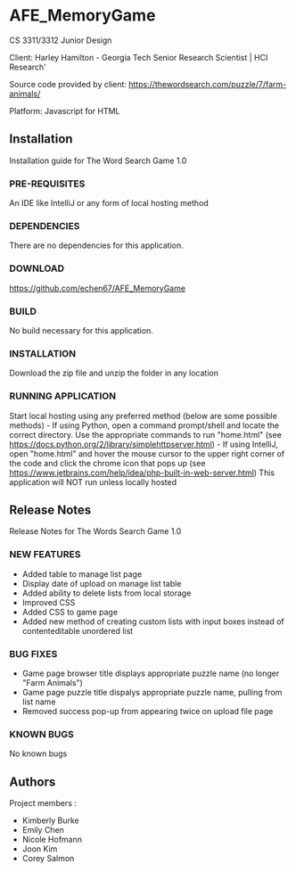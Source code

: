 # AFE_MemoryGame
CS 3311/3312 Junior Design

Client: Harley Hamilton - Georgia Tech Senior Research Scientist | HCI Research'

Source code provided by client:
https://thewordsearch.com/puzzle/7/farm-animals/

Platform: Javascript for HTML

## Installation
Installation guide for The Word Search Game 1.0
### PRE-REQUISITES
  An IDE like IntelliJ or any form of local hosting method
### DEPENDENCIES
  There are no dependencies for this application.
### DOWNLOAD
  https://github.com/echen67/AFE_MemoryGame
### BUILD
  No build necessary for this application.
### INSTALLATION
  Download the zip file and unzip the folder in any location
### RUNNING APPLICATION
  Start local hosting using any preferred method (below are some possible methods)
    - If using Python, open a command prompt/shell and locate the correct directory. Use the appropriate commands to run "home.html" (see https://docs.python.org/2/library/simplehttpserver.html)
    - If using IntelliJ, open "home.html" and hover the mouse cursor to the upper right corner of the code and click the chrome icon that pops up (see https://www.jetbrains.com/help/idea/php-built-in-web-server.html)
  This application will NOT run unless locally hosted

## Release Notes
Release Notes for The Words Search Game 1.0
### NEW FEATURES
  - Added table to manage list page
  - Display date of upload on manage list table
  - Added ability to delete lists from local storage
  - Improved CSS
  - Added CSS to game page
  - Added new method of creating custom lists with input boxes instead of contenteditable unordered list
### BUG FIXES
  - Game page browser title displays appropriate puzzle name (no longer "Farm Animals")
  - Game page puzzle title dispalys appropriate puzzle name, pulling from list name
  - Removed success pop-up from appearing twice on upload file page
### KNOWN BUGS
  No known bugs
## Authors
Project members : 
* Kimberly Burke
* Emily Chen
* Nicole Hofmann
* Joon Kim
* Corey Salmon

